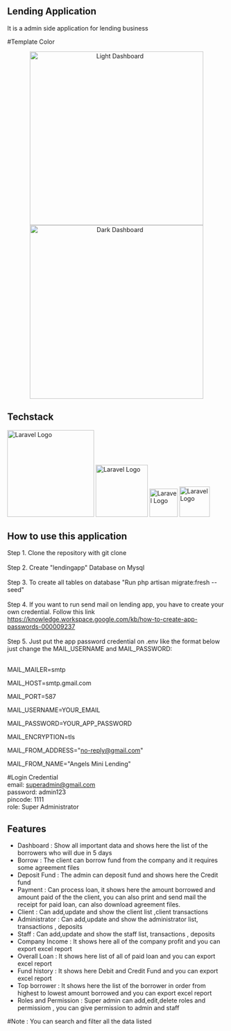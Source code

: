 ## Lending Application

It is a admin side application for lending business

#Template Color
<p align="center">
    <img src="https://github.com/mdimacusa/lendingapp-laravel-bootstrap-jquery/assets/58607617/1f731d70-8495-475e-a015-d802d1725c50" width="400" alt="Light Dashboard">
    <img src="https://github.com/mdimacusa/lendingapp-laravel-bootstrap-jquery/assets/58607617/98d7b52c-d99b-4794-b6c2-92af1dd77396" width="400" alt="Dark Dashboard">
</p>

## Techstack
<p>
<a href="https://laravel.com" target="_blank"><img src="https://raw.githubusercontent.com/laravel/art/master/logo-lockup/5%20SVG/2%20CMYK/1%20Full%20Color/laravel-logolockup-cmyk-red.svg" width="200" alt="Laravel Logo"></a> 
<a href="https://laravel.com" target="_blank"><img src="https://github.com/mdimacusa/lending-application/assets/58607617/7e53f514-c87c-45aa-8a03-b14de478a9e9" width="120" alt="Laravel Logo"></a>
<a href="https://laravel.com" target="_blank"><img src="https://github.com/mdimacusa/lending-application/assets/58607617/642aab6d-80c9-4096-b0e9-adf6509446a2" width="65" alt="Laravel Logo"></a>
<a href="https://laravel.com" target="_blank"><img src="https://github.com/mdimacusa/lending-application/assets/58607617/30e926d3-9d76-4165-aaed-eb7a260488c6" width="70" alt="Laravel Logo"></a>
</p>

## How to use this application
Step 1. Clone the repository with git clone<br><br>
Step 2. Create "lendingapp" Database on Mysql<br><br>
Step 3. To create all tables on database "Run php artisan migrate:fresh --seed"<br><br>
Step 4. If you want to run send mail on lending app, you have to create your own credential. Follow this link https://knowledge.workspace.google.com/kb/how-to-create-app-passwords-000009237<br><br>
Step 5. Just put the app password credential on .env like the format below just change the MAIL_USERNAME and MAIL_PASSWORD:<br><br>
    <p>MAIL_MAILER=smtp</p>
    <p>MAIL_HOST=smtp.gmail.com</p>
    <p>MAIL_PORT=587</p>
    <p>MAIL_USERNAME=YOUR_EMAIL</p>
    <p>MAIL_PASSWORD=YOUR_APP_PASSWORD</p>
    <p>MAIL_ENCRYPTION=tls</p>
    <p>MAIL_FROM_ADDRESS="no-reply@gmail.com"</p>
    <p>MAIL_FROM_NAME="Angels Mini Lending"</p>
    
#Login Credential    
email: superadmin@gmail.com<br>
password: admin123<br>
pincode: 1111<br>
role: Super Administrator<br>


## Features

- Dashboard : Show all important data and shows here the list of the borrowers who will due in 5 days
- Borrow : The client can borrow fund from the company and it requires some agreement files
- Deposit Fund : The admin can deposit fund and shows here the Credit fund
- Payment : Can process loan, it shows here the amount borrowed and amount paid of the the client, you can also print and send mail the receipt for paid loan, can also download agreement files.
- Client : Can add,update and show the client list ,client transactions
- Administrator : Can add,update and show the administrator list, transactions , deposits
- Staff : Can add,update and show the staff list, transactions , deposits
- Company Income : It shows here all of the company profit and you can export excel report
- Overall Loan : It shows here list of all of paid loan and you can export excel report
- Fund history : It shows here Debit and Credit Fund and you can export excel report
- Top borrower : It shows here the list of the borrower in order from highest to lowest amount borrowed and you can export excel report
- Roles and Permission : Super admin can add,edit,delete roles and permissiom , you can give permission to admin and staff
  
#Note : You can search and filter all the data listed


